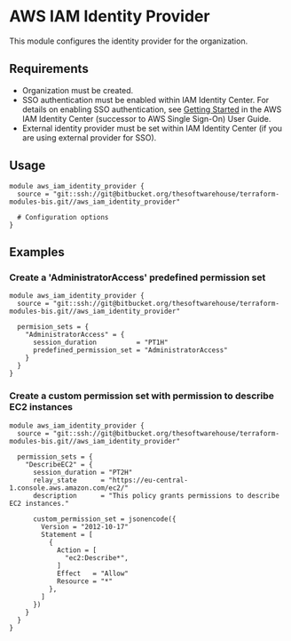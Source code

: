 # AWS IAM Identity Provider
This module configures the identity provider for the organization.

## Requirements
* Organization must be created.
* SSO authentication must be enabled within IAM Identity Center. For details on enabling SSO authentication, see [Getting Started](https://docs.aws.amazon.com/singlesignon/latest/userguide/getting-started.html) in the AWS IAM Identity Center (successor to AWS Single Sign-On) User Guide.
* External identity provider must be set within IAM Identity Center (if you are using external provider for SSO).

## Usage
```hcl
module aws_iam_identity_provider {
  source = "git::ssh://git@bitbucket.org/thesoftwarehouse/terraform-modules-bis.git//aws_iam_identity_provider"

  # Configuration options
}
```
## Examples
### Create a 'AdministratorAccess' predefined permission set
```hcl
module aws_iam_identity_provider {
  source = "git::ssh://git@bitbucket.org/thesoftwarehouse/terraform-modules-bis.git//aws_iam_identity_provider"

  permision_sets = {
    "AdministratorAccess" = {
      session_duration          = "PT1H"
      predefined_permission_set = "AdministratorAccess"
    }
  }
}
```

### Create a custom permission set with permission to describe EC2 instances
```hcl
module aws_iam_identity_provider {
  source = "git::ssh://git@bitbucket.org/thesoftwarehouse/terraform-modules-bis.git//aws_iam_identity_provider"

  permission_sets = {
    "DescribeEC2" = {
      session_duration = "PT2H"
      relay_state      = "https://eu-central-1.console.aws.amazon.com/ec2/"
      description      = "This policy grants permissions to describe EC2 instances."

      custom_permission_set = jsonencode({
        Version = "2012-10-17"
        Statement = [
          {
            Action = [
              "ec2:Describe*",
            ]
            Effect   = "Allow"
            Resource = "*"
          },
        ]
      })
    }
  }
}
```
